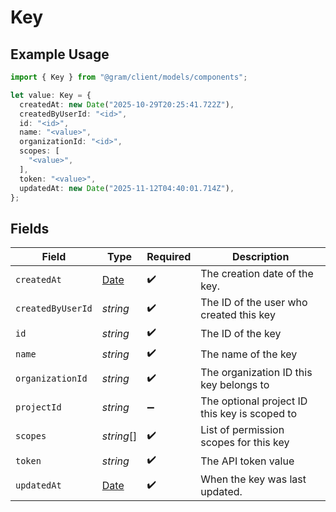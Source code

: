 # Key

## Example Usage

```typescript
import { Key } from "@gram/client/models/components";

let value: Key = {
  createdAt: new Date("2025-10-29T20:25:41.722Z"),
  createdByUserId: "<id>",
  id: "<id>",
  name: "<value>",
  organizationId: "<id>",
  scopes: [
    "<value>",
  ],
  token: "<value>",
  updatedAt: new Date("2025-11-12T04:40:01.714Z"),
};
```

## Fields

| Field                                                                                         | Type                                                                                          | Required                                                                                      | Description                                                                                   |
| --------------------------------------------------------------------------------------------- | --------------------------------------------------------------------------------------------- | --------------------------------------------------------------------------------------------- | --------------------------------------------------------------------------------------------- |
| `createdAt`                                                                                   | [Date](https://developer.mozilla.org/en-US/docs/Web/JavaScript/Reference/Global_Objects/Date) | :heavy_check_mark:                                                                            | The creation date of the key.                                                                 |
| `createdByUserId`                                                                             | *string*                                                                                      | :heavy_check_mark:                                                                            | The ID of the user who created this key                                                       |
| `id`                                                                                          | *string*                                                                                      | :heavy_check_mark:                                                                            | The ID of the key                                                                             |
| `name`                                                                                        | *string*                                                                                      | :heavy_check_mark:                                                                            | The name of the key                                                                           |
| `organizationId`                                                                              | *string*                                                                                      | :heavy_check_mark:                                                                            | The organization ID this key belongs to                                                       |
| `projectId`                                                                                   | *string*                                                                                      | :heavy_minus_sign:                                                                            | The optional project ID this key is scoped to                                                 |
| `scopes`                                                                                      | *string*[]                                                                                    | :heavy_check_mark:                                                                            | List of permission scopes for this key                                                        |
| `token`                                                                                       | *string*                                                                                      | :heavy_check_mark:                                                                            | The API token value                                                                           |
| `updatedAt`                                                                                   | [Date](https://developer.mozilla.org/en-US/docs/Web/JavaScript/Reference/Global_Objects/Date) | :heavy_check_mark:                                                                            | When the key was last updated.                                                                |